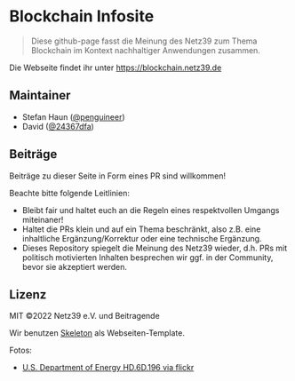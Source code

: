 # Blockchain Infosite

> Diese github-page fasst die Meinung des Netz39 zum Thema Blockchain im Kontext nachhaltiger Anwendungen zusammen.

Die Webseite findet ihr unter https://blockchain.netz39.de


## Maintainer

* Stefan Haun ([@penguineer](https://github.com/penguineer))
* David ([@24367dfa](https://github.com/24367dfa))


## Beiträge

Beiträge zu dieser Seite in Form eines PR sind willkommen!

Beachte bitte folgende Leitlinien:
* Bleibt fair und haltet euch an die Regeln eines respektvollen Umgangs miteinaner!
* Haltet die PRs klein und auf ein Thema beschränkt, also z.B. eine inhaltliche Ergänzung/Korrektur oder eine technische Ergänzung.
* Dieses Repository spiegelt die Meinung des Netz39 wieder, d.h. PRs mit politisch motivierten Inhalten besprechen wir ggf. in der Community, bevor sie akzeptiert werden.


## Lizenz

MIT ©2022 Netz39 e.V. und Beitragende

Wir benutzen [Skeleton](https://github.com/dhg/Skeleton/) als Webseiten-Template.

Fotos:
* [U.S. Department of Energy HD.6D.196 via flickr](https://flickr.com/photos/departmentofenergy/10822424056/)
